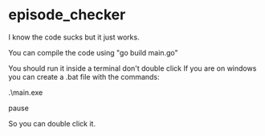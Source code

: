 # episode_checker
I know the code sucks but it just works.

You can compile the code using "go build main.go"

You should run it inside a terminal don't double click
If you are on windows you can create a .bat file with the commands:

.\main.exe

pause

So you can double click it.
